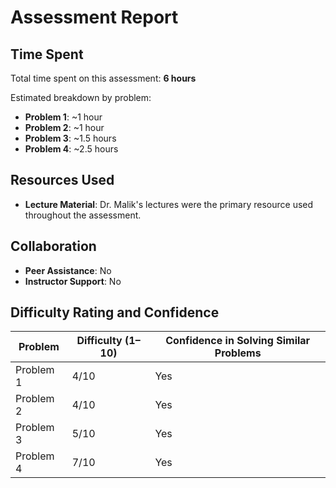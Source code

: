 # Assessment Report

## Time Spent

Total time spent on this assessment: **6 hours**

Estimated breakdown by problem:

* **Problem 1**: ~1 hour
* **Problem 2**: ~1 hour
* **Problem 3**: ~1.5 hours
* **Problem 4**: ~2.5 hours

## Resources Used

* **Lecture Material**: Dr. Malik's lectures were the primary resource used throughout the assessment.

## Collaboration

* **Peer Assistance**: No 
* **Instructor Support**: No 

## Difficulty Rating and Confidence

| Problem   | Difficulty (1–10) | Confidence in Solving Similar Problems |
| --------- | ----------------- | -------------------------------------- |
| Problem 1 | 4/10              | Yes                                    |
| Problem 2 | 4/10              | Yes                                    |
| Problem 3 | 5/10              | Yes                                    |
| Problem 4 | 7/10              | Yes                                    |
